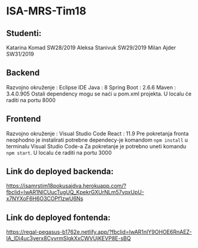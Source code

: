 # ISA-MRS-Tim18

## Studenti:
Katarina Komad SW28/2019
Aleksa Stanivuk SW29/2019
Milan Ajder SW31/2019

## Backend
Razvojno okruženje : Eclipse IDE
Java : 8
Spring Boot : 2.6.6
Maven : 3.4.0.905
Ostali dependency mogu se naći u pom.xml projekta.
U localu će raditi na portu 8000

## Frontend
Razvojno okruženje : Visual Studio Code 
React : 11.9
Pre pokretanja fronta neophodno je instalirati potrebne dependecy-je komandom `npm install` u terminalu Visual Studio Code-a
Za pokretanje je potrebno uneti komandu `npm start`.
U localu će raditi na portu 3000

## Link do deployed backenda:
https://isamrstim18pokusajdva.herokuapp.com/?fbclid=IwAR1NlCUucTugUQ_KpekrGXUrNLm57yqxUpU-x7NYXoF6H6O3COPf1zwU6Ns

## Link do deployed fontenda:
https://regal-pegasus-b1762e.netlify.app/?fbclid=IwAR1nIY9OHOE6RnAEZ-IA_lDi4uc3yerx8CyvrmSlgkXxCWVUjKEVP8E-sBQ